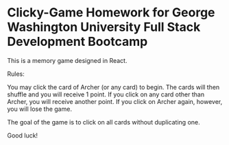 # Clicky-Game Homework for George Washington University Full Stack Development Bootcamp

This is a memory game designed in React.  

Rules:

You may click the card of Archer (or any card) to begin.  The cards will then shuffle and you will receive 1 point. If you click on any card other than Archer, you will receive another point. If you click on Archer again, however, you will lose the game.  

The goal of the game is to click on all cards without duplicating one.

Good luck!